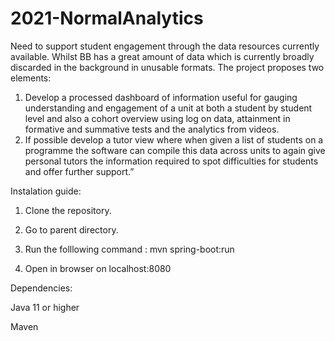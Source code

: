 # 2021-NormalAnalytics
Need to support student engagement through the data resources currently available.
Whilst BB has a great amount of data which is currently broadly discarded in the background in unusable
formats.
The project proposes two elements:
1. Develop a processed dashboard of information useful for gauging
understanding and engagement of a unit at both a student by student level and also a cohort overview using
log on data, attainment in formative and summative tests and the analytics from videos.
2. If possible develop a tutor view where when given a list of students on a programme the software can
compile this data across units to again give personal tutors the information required to spot difficulties
for students and offer further support.”

Instalation guide:

1. Clone the repository.

2. Go to parent directory.

3. Run the folllowing command : mvn spring-boot:run

4. Open in browser on localhost:8080

Dependencies:

Java 11 or higher

Maven 
